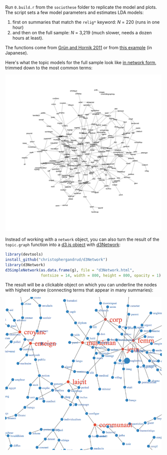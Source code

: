 Run `0.build.r` from the `sociothese` folder to replicate the model and plots. The script sets a few model parameters and estimates LDA models:

1. first on summaries that match the `relig*` keyword: _N_ = 220 (runs in one hour)
2. and then on the full sample: _N_ = 3,219 (much slower, needs a dozen hours at least).

The functions come from [Grün and Hornik 2011](http://www.jstatsoft.org/v40/i13) or from [this example](https://github.com/qxde01/myRproj/tree/master/CloudAtlas) (in Japanese).

Here's what the topic models for the full sample look like [in network form](http://tedunderwood.com/2012/11/11/visualizing-topic-models/), trimmed down to the most common terms:

![](figs_full/fig_network.png)

Instead of working with a `network` object, you can also turn the result of the `topic.graph` function into a [d3.js object](http://tedunderwood.com/2012/12/02/visualizing-topic-models-with-force-directed-graphs/) with [d3Network](http://cran.r-project.org/web/packages/d3Network/):

```r
library(devtools)
install_github("christophergandrud/d3Network")
library(d3Network)
d3SimpleNetwork(as.data.frame(g), file = "d3Network.html", 
				fontsize = 14, width = 800, height = 800, opacity = 1)
```

The result will be a clickable object on which you can underline the nodes with highest degree (connecting terms that appear in many summaries):

![](d3Network.png)
